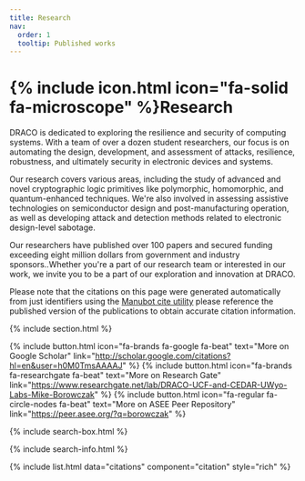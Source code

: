 ```yaml
---
title: Research
nav:
  order: 1
  tooltip: Published works
---
```



# {% include icon.html icon="fa-solid fa-microscope" %}Research
DRACO is dedicated to exploring the resilience and security of computing systems. With a team of over a dozen student researchers, our focus is on automating the design, development, and assessment of attacks, resilience, robustness, and ultimately security in electronic devices and systems.

Our research covers various areas, including the study of advanced and novel cryptographic logic primitives like polymorphic, homomorphic, and quantum-enhanced techniques. We're also involved in assessing assistive technologies on semiconductor design and post-manufacturing operation, as well as developing attack and detection methods related to electronic design-level sabotage.

Our researchers have published over 100 papers and secured funding exceeding eight million dollars from government and industry sponsors..Whether you're a part of our research team or interested in our work, we invite you to be a part of our exploration and innovation at DRACO. 

Please note that the citations on this page were generated automatically from just identifiers using the [Manubot cite utility](https://github.com/manubot/manubot#cite) please reference the published version of the publications to obtain accurate citation information.

{% include section.html %}


{%
  include button.html
  icon="fa-brands fa-google fa-beat"
  text="More on Google Scholar"
  link="http://scholar.google.com/citations?hl=en&user=h0M0TmsAAAAJ"
%}
{%
  include button.html
  icon="fa-brands fa-researchgate fa-beat"
  text="More on Research Gate"
  link="https://www.researchgate.net/lab/DRACO-UCF-and-CEDAR-UWyo-Labs-Mike-Borowczak"
%}
{%
  include button.html
  icon="fa-regular fa-circle-nodes fa-beat"
  text="More on ASEE Peer Repository"
  link="https://peer.asee.org/?q=borowczak"
%}


{% include search-box.html %}

{% include search-info.html %}

{% include list.html data="citations" component="citation" style="rich" %}
